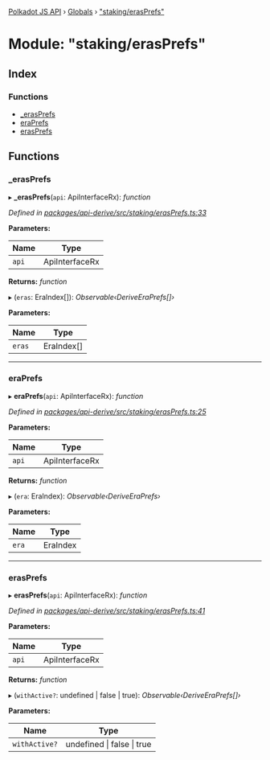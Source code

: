 [Polkadot JS API](../README.md) › [Globals](../globals.md) › ["staking/erasPrefs"](_staking_erasprefs_.md)

# Module: "staking/erasPrefs"

## Index

### Functions

* [_erasPrefs](_staking_erasprefs_.md#_erasprefs)
* [eraPrefs](_staking_erasprefs_.md#eraprefs)
* [erasPrefs](_staking_erasprefs_.md#erasprefs)

## Functions

###  _erasPrefs

▸ **_erasPrefs**(`api`: ApiInterfaceRx): *function*

*Defined in [packages/api-derive/src/staking/erasPrefs.ts:33](https://github.com/polkadot-js/api/blob/475cb4fa69/packages/api-derive/src/staking/erasPrefs.ts#L33)*

**Parameters:**

Name | Type |
------ | ------ |
`api` | ApiInterfaceRx |

**Returns:** *function*

▸ (`eras`: EraIndex[]): *Observable‹DeriveEraPrefs[]›*

**Parameters:**

Name | Type |
------ | ------ |
`eras` | EraIndex[] |

___

###  eraPrefs

▸ **eraPrefs**(`api`: ApiInterfaceRx): *function*

*Defined in [packages/api-derive/src/staking/erasPrefs.ts:25](https://github.com/polkadot-js/api/blob/475cb4fa69/packages/api-derive/src/staking/erasPrefs.ts#L25)*

**Parameters:**

Name | Type |
------ | ------ |
`api` | ApiInterfaceRx |

**Returns:** *function*

▸ (`era`: EraIndex): *Observable‹DeriveEraPrefs›*

**Parameters:**

Name | Type |
------ | ------ |
`era` | EraIndex |

___

###  erasPrefs

▸ **erasPrefs**(`api`: ApiInterfaceRx): *function*

*Defined in [packages/api-derive/src/staking/erasPrefs.ts:41](https://github.com/polkadot-js/api/blob/475cb4fa69/packages/api-derive/src/staking/erasPrefs.ts#L41)*

**Parameters:**

Name | Type |
------ | ------ |
`api` | ApiInterfaceRx |

**Returns:** *function*

▸ (`withActive?`: undefined | false | true): *Observable‹DeriveEraPrefs[]›*

**Parameters:**

Name | Type |
------ | ------ |
`withActive?` | undefined &#124; false &#124; true |

